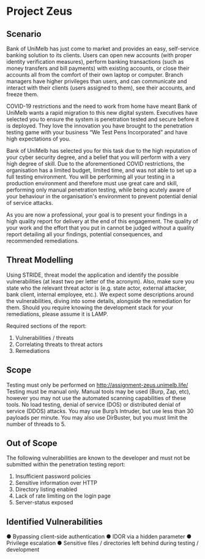 # Project Zeus

## Scenario

Bank of UniMelb has just come to market and provides an easy, self-service banking solution to its clients. Users can open new accounts (with proper identity verification measures), perform banking transactions (such as money transfers and bill payments) with existing accounts, or close their accounts all from the comfort of their own laptop or computer. Branch managers have higher privileges than users, and can communicate and interact with their clients (users assigned to them), see their accounts, and freeze them.

COVID-19 restrictions and the need to work from home have meant Bank of UniMelb wants a rapid migration to this new digital system. Executives have selected you to ensure the system is penetration tested and secure before it is deployed. They love the innovation you have brought to the penetration testing game with your business “We Test Pens Incorporated” and have high expectations of you.

Bank of UniMelb has selected you for this task due to the high reputation of your cyber security degree, and a belief that you will perform with a very high degree of skill. Due to the aforementioned COVID restrictions, the organisation has a limited budget, limited time, and was not able to set up a full testing environment. You will be performing all your testing in a production environment and therefore must use great care and skill, performing only manual penetration testing, while being acutely aware of your behaviour in the organisation's environment to prevent potential denial of service attacks.

As you are now a professional, your goal is to present your findings in a high quality report for delivery at the end of this engagement. The quality of your work and the effort that you put in cannot be judged without a quality report detailing all your findings, potential consequences, and recommended remediations. 

## Threat Modelling

Using STRIDE, threat model the application and identify the possible vulnerabilities (at least two per letter of the acronym). Also, make sure you state who the relevant threat actor is (e.g. state actor, external attacker, bank client, internal employee, etc.). We expect some descriptions around the vulnerabilities, diving into some details, alongside the remediation for them. Should you require knowing the development stack for your remediations, please assume it is LAMP.

Required sections of the report:
1. Vulnerabilities / threats
2. Correlating threats to threat actors
3. Remediations

## Scope

Testing must only be performed on http://assignment-zeus.unimelb.life/
Testing must be manual only. Manual tools may be used (Burp, Zap, etc), however you may not use the automated scanning capabilities of these tools.
No load testing, denial of service (DOS) or distributed denial of service (DDOS) attacks. You may use Burp’s Intruder, but use less than 30 payloads per minute.
You may also use DirBuster, but you must limit the number of threads to 5.

## Out of Scope

The following vulnerabilities are known to the developer and must not be submitted within the penetration testing report:
1. Insufficient password policies
2. Sensitive information over HTTP
3. Directory listing enabled
4. Lack of rate limiting on the login page
5. Server-status exposed

## Identified Vulnerabilities
● Bypassing client-side authentication
● IDOR via a hidden parameter
● Privilege escalation
● Sensitive files / directories left behind during testing / development